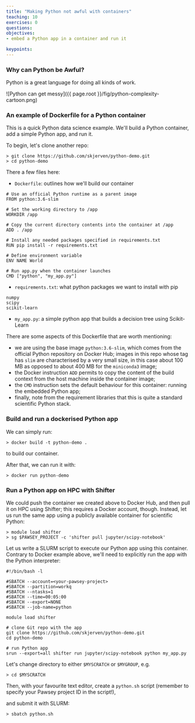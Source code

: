 ```yaml
---
title: "Making Python not awful with containers"
teaching: 10
exercises: 0
questions:
objectives:
- embed a Python app in a container and run it

keypoints:
---
```


### Why can Python be Awful? ###

Python is a great language for doing all kinds of work.

![Python can get messy]({{ page.root }}/fig/python-complexity-cartoon.png)


### An example of Dockerfile for a Python container ###

This is a quick Python data science example.  We'll build a Python container, add a simple Python app, and run it.

To begin, let's clone another repo:

```
> git clone https://github.com/skjerven/python-demo.git
> cd python-demo
```

There a few files here:

* `Dockerfile`: outlines how we'll build our container

```
# Use an official Python runtime as a parent image
FROM python:3.6-slim

# Set the working directory to /app
WORKDIR /app

# Copy the current directory contents into the container at /app
ADD . /app

# Install any needed packages specified in requirements.txt
RUN pip install -r requirements.txt

# Define environment variable
ENV NAME World

# Run app.py when the container launches
CMD ["python", "my_app.py"]
```

* `requirements.txt`: what python packages we want to install with pip

```
numpy
scipy
scikit-learn
```

* `my_app.py`: a simple python app that builds a decision tree using Scikit-Learn

There are some aspects of this Dockerfile that are worth mentioning:

* we are using the base image `python:3.6-slim`, which comes from the official Python repository on Docker Hub; images in this repo whose tag has `slim` are characterised by a very small size, in this case about 100 MB as opposed to about 400 MB for the `miniconda3` image;
* the Docker instruction `ADD` permits to copy the content of the build context from the host machine inside the container image;
* the `CMD` instruction sets the default behaviour for this container: running the embedded Python app;
* finally, note from the requirement libraries that this is quite a standard scientific Python stack.


### Build and run a dockerised Python app ###

We can simply run:

```
> docker build -t python-demo .
```
to build our container.

After that, we can run it with:

```
> docker run python-demo
```


### Run a Python app on HPC with Shifter ###

We could push the container we created above to Docker Hub, and then pull it on HPC using Shifter; this requires a Docker account, though. Instead, let us run the same app using a publicly available container for scientific Python:

```
> module load shifter
> sg $PAWSEY_PROJECT -c 'shifter pull jupyter/scipy-notebook'
```

Let us write a SLURM script to execute our Python app using this container. Contrary to Docker example above, we'll need to explicitly run the app with the Python interpreter:

```
#!/bin/bash -l

#SBATCH --account=<your-pawsey-project>
#SBATCH --partition=workq
#SBATCH --ntasks=1
#SBATCH --time=00:05:00
#SBATCH --export=NONE
#SBATCH --job-name=python

module load shifter

# clone Git repo with the app
git clone https://github.com/skjerven/python-demo.git
cd python-demo

# run Python app
srun --export=all shifter run jupyter/scipy-notebook python my_app.py
```

Let's change directory to either `$MYSCRATCH` or `$MYGROUP`, e.g.

```
> cd $MYSCRATCH
```

Then, with your favourite text editor, create a `python.sh` script (remember to specify your Pawsey project ID in the script!),

and submit it with SLURM:

```
> sbatch python.sh
```

